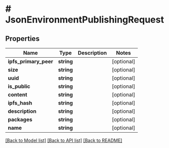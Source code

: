 # # JsonEnvironmentPublishingRequest

## Properties

Name | Type | Description | Notes
------------ | ------------- | ------------- | -------------
**ipfs_primary_peer** | **string** |  | [optional]
**size** | **string** |  | [optional]
**uuid** | **string** |  | [optional]
**is_public** | **string** |  | [optional]
**content** | **string** |  | [optional]
**ipfs_hash** | **string** |  | [optional]
**description** | **string** |  | [optional]
**packages** | **string** |  | [optional]
**name** | **string** |  | [optional]

[[Back to Model list]](../../README.md#models) [[Back to API list]](../../README.md#endpoints) [[Back to README]](../../README.md)
